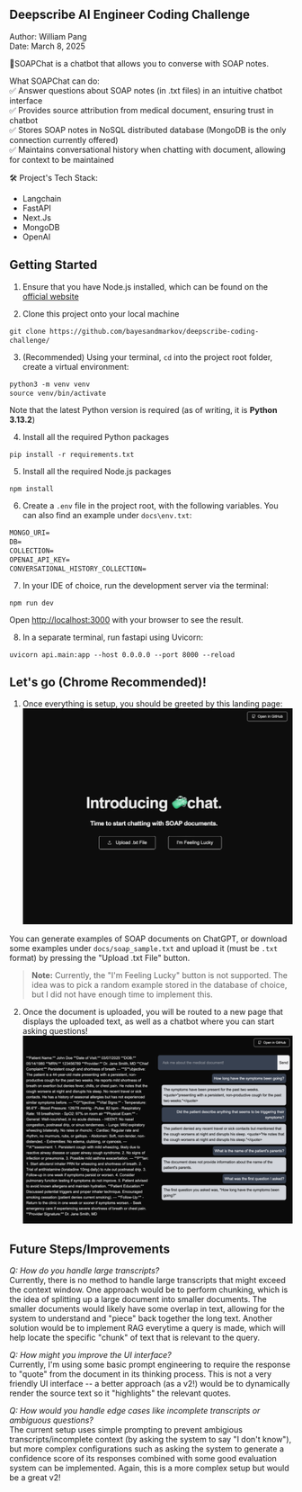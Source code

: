 ## Deepscribe AI Engineer Coding Challenge
Author: William Pang <br>
Date: March 8, 2025

🧼SOAPChat is a chatbot that allows you to converse with SOAP notes.

What SOAPChat can do:<br>
✅ Answer questions about SOAP notes (in .txt files) in an intuitive chatbot interface<br>
✅ Provides source attribution from medical document, ensuring trust in chatbot<br>
✅ Stores SOAP notes in NoSQL distributed database (MongoDB is the only connection currently offered)<br>
✅ Maintains conversational history when chatting with document, allowing for context to be maintained

🛠️ Project's Tech Stack:
- Langchain
- FastAPI
- Next.Js
- MongoDB
- OpenAI

## Getting Started

1. Ensure that you have Node.js installed, which can be found on the [official website]( https://nodejs.org/)

2. Clone this project onto your local machine
```
git clone https://github.com/bayesandmarkov/deepscribe-coding-challenge/
```
3. (Recommended) Using your terminal, `cd` into the project root folder, create a virtual environment:
```
python3 -m venv venv
source venv/bin/activate
```

Note that the latest Python version is required (as of writing, it is **Python 3.13.2**)

4. Install all the required Python packages

```
pip install -r requirements.txt
```

5. Install all the required Node.js packages
```
npm install
```

6. Create a `.env` file in the project root, with the following variables. You can also find an example under `docs\env.txt`:
```
MONGO_URI=
DB=
COLLECTION=
OPENAI_API_KEY=
CONVERSATIONAL_HISTORY_COLLECTION=
```

7. In your IDE of choice, run the development server via the terminal:
```
npm run dev
```
Open [http://localhost:3000](http://localhost:3000) with your browser to see the result.

8. In a separate terminal, run fastapi using Uvicorn:

```
uvicorn api.main:app --host 0.0.0.0 --port 8000 --reload
```

## Let's go (Chrome Recommended)!
1. Once everything is setup, you should be greeted by this landing page:
![Landing Page](./public/landing_page.png) 

You can generate examples of SOAP documents on ChatGPT, or download some examples under `docs/soap_sample.txt` and upload it (must be `.txt` format) by pressing the "Upload .txt File" button.

> **Note:** Currently, the "I'm Feeling Lucky" button is not supported. The idea was to pick a random example stored in the database of choice, but I did not have enough time to implement this.

2. Once the document is uploaded, you will be routed to a new page that displays the uploaded text, as well as a chatbot where you can start asking questions!
![Chatbot Demo](./public/chatbot_demo.png) 

## Future Steps/Improvements
*Q: How do you handle large transcripts?*<br>
Currently, there is no method to handle large transcripts that might exceed the context window. One approach would be to perform chunking, which is the idea of splitting up a large document into smaller documents. The smaller documents would likely have some overlap in text, allowing for the system to understand and "piece" back together the long text. Another solution would be to implement RAG everytime a query is made, which will help locate the specific "chunk" of text that is relevant to the query.


*Q: How might you improve the UI interface?*<br>
Currently, I'm using some basic prompt engineering to require the response to "quote" from the document in its thinking process. This is not a very friendly UI interface -- a better approach (as a v2!) would be to dynamically render the source text so it "highlights" the relevant quotes.

*Q: How would you handle edge cases like incomplete transcripts or ambiguous questions?*<br>
The current setup uses simple prompting to prevent ambigious transcripts/incomplete context (by asking the system to say "I don't know"), but more complex configurations such as asking the system to generate a confidence score of its responses combined with some good evaluation system can be implemented. Again, this is a more complex setup but would be a great v2!